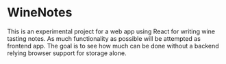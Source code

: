 # WineNotes 
This is an experimental project for a web app using React for writing wine tasting notes.
As much functionality as possible will be attempted as frontend app.  The goal is to see how much can be done without a backend relying browser support for storage alone.    
